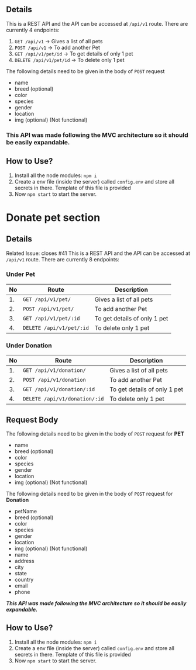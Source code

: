 ## Details

This is a REST API and the API can be accessed at `/api/v1` route. There are currently 4 endpoints: 

1. `GET /api/v1`         ->  Gives a list of all pets
2. `POST /api/v1`        -> To add another Pet
3. `GET /api/v1/pet/id` -> To get details of only 1 pet
4. `DELETE /api/v1/pet/id` -> To delete only 1 pet

The following details need to be given in the body of `POST` request
- name
- breed (optional)
- color
- species
- gender
- location
- img (optional) (Not functional)

### This API was made following the MVC architecture so it should be easily expandable. 

## How to Use? 

1. Install all the node modules: `npm i`
2. Create a env file (inside the server) called `config.env` and store all secrets in there. Template of this file is provided
3. Now `npm start` to start the server. 


# Donate pet section 

## Details

Related Issue: closes #41 
This is a REST API and the API can be accessed at `/api/v1` route. There are currently 8 endpoints: 

### Under Pet
| No | Route | Description |
| --- | --- | --- |
| 1. | `GET /api/v1/pet/`      |    Gives a list of all pets |
| 2. | `POST /api/v1/pet/`       |  To add another Pet |
| 3. | `GET /api/v1/pet/:id` |  To get details of only 1 pet |
| 4. | `DELETE /api/v1/pet/:id` |  To delete only 1 pet |


### Under Donation
| No | Route | Description |
| --- | --- | --- |
| 1. | `GET /api/v1/donation/`      |    Gives a list of all pets |
| 2. | `POST /api/v1/donation`       |  To add another Pet |
| 3. | `GET /api/v1/donation/:id` |  To get details of only 1 pet |
| 4. | `DELETE /api/v1/donation/:id` |  To delete only 1 pet |

## Request Body

The following details need to be given in the body of `POST` request for **PET**
- name
- breed (optional)
- color
- species
- gender
- location
- img (optional) (Not functional)

The following details need to be given in the body of `POST` request for **Donation**
- petName
- breed (optional)
- color
- species
- gender
- location
- img (optional) (Not functional)
- name
- address
- city
- state
- country
- email
- phone

***This API was made following the MVC architecture so it should be easily expandable.*** 

## How to Use? 

1. Install all the node modules: `npm i`
2. Create a env file (inside the server) called `config.env` and store all secrets in there. Template of this file is provided
3. Now `npm start` to start the server. 

